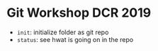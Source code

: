# Git Workshop DCR 2019

- `init`: initialize folder as git repo
- `status`: see hwat is going on in the repo
